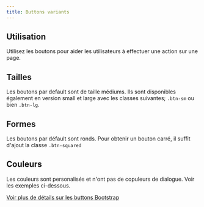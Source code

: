 ```yaml
---
title: Buttons variants
---
```


## Utilisation

Utilisez les boutons pour aider les utilisateurs à effectuer une action sur une page.

## Tailles

Les boutons par default sont de taille médiums. Ils sont disponibles également en version small et large avec les classes suivantes; <code>.btn-sm</code> ou bien <code>.btn-lg</code>. 

## Formes

Les boutons par défault sont ronds. Pour obtenir un bouton carré, il suffit d'ajout la classe <code>.btn-squared</code>

## Couleurs

Les couleurs sont personalisés et n'ont pas de copuleurs de dialogue. Voir les exemples ci-dessous. 


[Voir plus de détails sur les buttons Bootstrap](https://getbootstrap.com/docs/4.3/components/buttons/)
